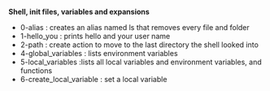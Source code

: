**Shell, init files, variables and expansions**

* 0-alias : creates an alias named ls that removes every file and folder
* 1-hello_you : prints hello and your user name
* 2-path : create action to move to the last directory the shell looked into
* 4-global_variables : lists environment variables
* 5-local_variables :lists all local variables and environment variables, and functions
* 6-create_local_variable : set a local variable
